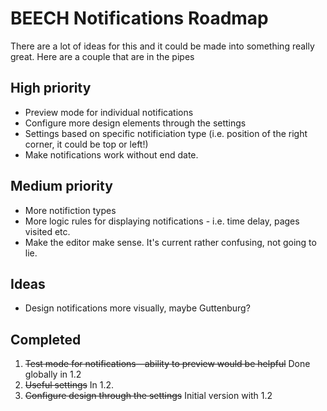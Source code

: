 # BEECH Notifications Roadmap

There are a lot of ideas for this and it could be made into something really great. Here are a couple that are in the pipes


## High priority

- Preview mode for individual notifications
- Configure more design elements through the settings
- Settings based on specific notificiation type (i.e. position of the right corner, it could be top or left!)
- Make notifications work without end date.

## Medium priority

- More notifiction types
- More logic rules for displaying notifications - i.e. time delay, pages visited etc.
- Make the editor make sense. It's current rather confusing, not going to lie.

## Ideas

- Design notifications more visually, maybe Guttenburg?

## Completed

1. ~~Test mode for notifications—ability to preview would be helpful~~ Done globally in 1.2
2. ~~Useful settings~~ In 1.2.
3. ~~Configure design through the settings~~ Initial version with 1.2